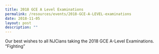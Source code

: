 ```yaml
---
title: 2018 GCE A Level Examinations
permalink: /resources/events/2018-GCE-A-LEVEL-examinations
date: 2018-11-05
layout: post
description: ""
---
```

Our best wishes to all NJCians taking the 2018 GCE A-Level Examinations.  “Fighting”